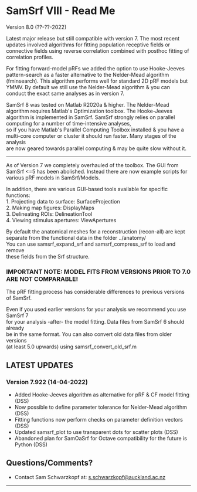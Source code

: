 # SamSrf VIII - Read Me
Version 8.0 (??-??-2022)

Latest major release but still compatible with version 7. The most recent updates
involved algorithms for fitting population receptive fields or connective fields 
using reverse correlation combined with posthoc fitting of correlation profiles.

For fitting forward-model pRFs we added the option to use Hooke-Jeeves pattern-search 
as a faster alternative to the Nelder-Mead algorithm (fminsearch). This algorithm
performs well for standard 2D pRF models but YMMV. By default we still use the 
Nelder-Mead algorithm & you can conduct the exact same analyses as in version 7. 

SamSrf 8 was tested on Matlab R2020a & higher. The Nelder-Mead algorithm requires 
Matlab's Optimization toolbox. The Hooke-Jeeves algorithm is implemented in SamSrf.
SamSrf strongly relies on parallel computing for a number of time-intensive analyses,  
so if you have Matlab's Parallel Computing Toolbox installed & you have a  
multi-core computer or cluster it should run faster. Many stages of the analysis  
are now geared towards parallel computing & may be quite slow without it.  

------

As of Version 7 we completely overhauled of the toolbox. The GUI from SamSrf <=5 
has been abolished. Instead there are now example scripts for various pRF models 
in SamSrf/Models.   

In addition, there are various GUI-based tools available for specific functions:  
    1. Projecting data to surface:  SurfaceProjection  
    2. Making map figures:          DisplayMaps  
    3. Delineating ROIs:            DelineationTool  
    4. Viewing stimulus apertures:  ViewApertures

By default the anatomical meshes for a reconstruction (recon-all) are kept  
separate from the functional data in the folder ../anatomy/  
You can use samsrf_expand_srf and samsrf_compress_srf to load and remove  
these fields from the Srf structure.  

### IMPORTANT NOTE: MODEL FITS FROM VERSIONS PRIOR TO 7.0 ARE NOT COMPARABLE!  
The pRF fitting process has considerable differences to previous versions of SamSrf.  

Even if you used earlier versions for your analysis we recommend you use SamSrf 7  
for your analysis -after- the model fitting. Data files from SamSrf 6 should already  
be in the same format. You can also convert old data files from older versions  
(at least 5.0 upwards) using samsrf_convert_old_srf.m   

## LATEST UPDATES 

### Version 7.922 (14-04-2022)  
- Added Hooke-Jeeves algorithm as alternative for pRF & CF model fitting (DSS)  
- Now possible to define parameter tolerance for Nelder-Mead algorithm (DSS)  
- Fitting functions now perform checks on parameter definition vectors (DSS)  
- Updated samsrf_plot to use transparent dots for scatter plots (DSS)  
- Abandoned plan for SamOaSrf for Octave compatibility for the future is Python (DSS)  

## Questions/Comments?
* Contact Sam Schwarzkopf at: s.schwarzkopf@auckland.ac.nz

------
